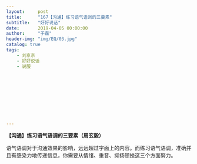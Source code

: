 ```yaml
---
layout:     post
title:      "167【沟通】练习语气语调的三要素"
subtitle:   "好好说话"
date:       2019-04-05 00:00:00
author:     "于磊"
header-img: "img/EQ/03.jpg"
catalog: true
tags:
    - 刘京京
    - 好好说话
    - 说服










---
```


**【沟通】练习语气语调的三要素（周玄毅）**

 

语气语调对于沟通效果的影响，远远超过字面上的内容。而练习语气语调，准确并且有感染力地传递信息，你需要从情绪、重音、抑扬顿挫这三个方面努力。


